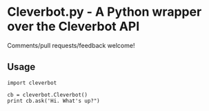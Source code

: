 Cleverbot.py - A Python wrapper over the Cleverbot API
======================================================

Comments/pull requests/feedback welcome!

Usage
-----

```
import cleverbot

cb = cleverbot.Cleverbot()
print cb.ask('Hi. What's up?")
```
